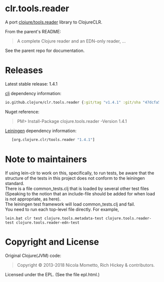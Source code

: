 # clr.tools.reader

A port [ clojure/tools.reader](https://github.com/clojure/tools.reader) library to ClojureCLR.

From the parent's README:

> A complete Clojure reader and an EDN-only reader, ...

See the parent repo for documentation.

# Releases

Latest stable release: 1.4.1

[clj](https://clojure.org/guides/getting_started) dependency information:
```clojure
io.github.clojure/clr.tools.reader {:git/tag "v1.4.1" :git/sha "47dcfa5"}
```

Nuget reference:

> PM> Install-Package clojure.tools.reader -Version 1.4.1

[Leiningen](https://github.com/technomancy/leiningen) dependency information:
```clojure
   [org.clojure.clr/tools.reader "1.4.1"]
```


# Note to maintainers

If using lein-clr to work on this, specifically, to run tests, be aware that the structure of the tests in this project does not conform to the leiningen standard.  
There is a file common_tests.clj that is loaded by several other test files  
(Speaking to the notion that an include-file should be added for when load is not appropriate, as here).  
The leiningen test framework will load common_tests.clj and fail.  
You need to run each top-level file directly.  For example,

```
lein.bat clr test clojure.tools.metadata-test clojure.tools.reader-test clojure.tools.reader-edn-test
```

# Copyright and License #

Original Clojure(JVM) code: 

> Copyright © 2013-2018 Nicola Mometto, Rich Hickey & contributors.


Licensed under the EPL. (See the file epl.html.)
